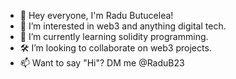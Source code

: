 - 👋 Hey everyone, I'm Radu Butucelea!
- 👀 I’m interested in web3 and anything digital tech.
- 📖 I’m currently learning solidity programming. 
- 🛠️ I’m looking to collaborate on web3 projects.
- 📫 Want to say "Hi"? DM me @RaduB23

<!---
rbutucelea/rbutucelea is a ✨ special ✨ repository because its `README.md` (this file) appears on your GitHub profile.
You can click the Preview link to take a look at your changes.
--->
